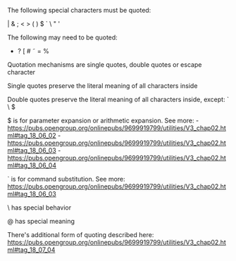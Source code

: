 The following special characters must be quoted:

| & ; < > ( ) $ ` \ " ' <space> <tab> <newline>


The following may need to be quoted:

* ? [ # ˜ = %


Quotation mechanisms are single quotes, double quotes or escape character <backslash>


Single quotes preserve the literal meaning of all characters inside


Double quotes preserve the literal meaning of all characters inside, except: ` \ $

$ is for parameter expansion or arithmetic expansion. See more:
    - https://pubs.opengroup.org/onlinepubs/9699919799/utilities/V3_chap02.html#tag_18_06_02
    - https://pubs.opengroup.org/onlinepubs/9699919799/utilities/V3_chap02.html#tag_18_06_03
    - https://pubs.opengroup.org/onlinepubs/9699919799/utilities/V3_chap02.html#tag_18_06_04

` is for command substitution. See more: https://pubs.opengroup.org/onlinepubs/9699919799/utilities/V3_chap02.html#tag_18_06_03

\ has special behavior

@ has special meaning


There's additional form of quoting described here: https://pubs.opengroup.org/onlinepubs/9699919799/utilities/V3_chap02.html#tag_18_07_04
